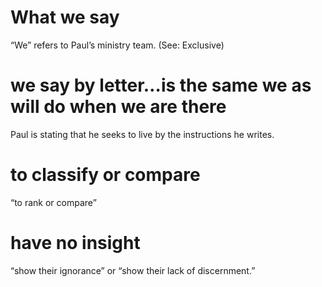 #  What we say 
“We” refers to Paul’s ministry team. (See: Exclusive)
#  we say by letter…is the same we as will do when we are there 
Paul is stating that he
seeks to live by the instructions he writes.
#  to classify or compare 
“to rank or compare”
#  have no insight 
“show their ignorance” or “show their lack of discernment.”

